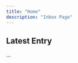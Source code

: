```yaml
---
title: "Home"
description: "Inbox Page"
---
```


<div>

<IntroPost />

</div>

## Latest Entry

...<PostArchives />
